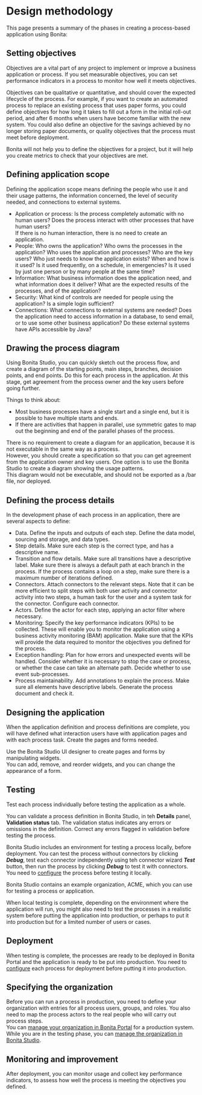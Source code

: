 # Design methodology

This page presents a summary of the phases in creating a process-based application using Bonita:

## Setting objectives

Objectives are a vital part of any project to implement or improve a business application or process. If you set measurable objectives, you can set performance indicators in a process to monitor how well it meets objectives.

Objectives can be qualitative or quantitative, and should cover the expected lifecycle of the process. For example, if you want to create an automated process to replace an existing process that uses paper forms, you could define objectives for how long it takes to fill out a form in the initial roll-out period, and after 6 months when users have become familiar with the new system. You could also define an objective for the savings achieved by no longer storing paper documents, or quality objectives that the process must
meet before deployment. 

Bonita will not help you to define the objectives for a project, but it will help you create metrics to check that your objectives are met.

## Defining application scope

Defining the application scope means defining the people who use it and their usage patterns, the information concerned, the level of security needed, and connections to external systems.

* Application or process: Is the process completely automatic with no human users? Does the process interact with other processes that have human users?   
If there is no human interaction, there is no need to create an application.
* People: Who owns the application? Who owns the processes in the application? Who uses the application and processes? Who are the key
users? Who just needs to know the application exists? When and how is it used? Is it used frequently, on a schedule, in emergencies? Is
it used by just one person or by many people at the same time?
* Information: What business information does the application need, and what information does it deliver? What are the expected results of the processes, and of the application?
* Security: What kind of controls are needed for people using the application? Is a simple login sufficient?
* Connections: What connections to external systems are needed? Does the application need to access information in a database, to send email, or to use some other business application? Do these external systems have APIs accessible by Java?

## Drawing the process diagram

Using Bonita Studio, you can quickly sketch out the process flow, and create a diagram of the starting points, main steps, branches, decision points, and end points. Do this for each process in the application. At this stage, get agreement from the process owner and the key users before going further. 

Things to think about:

* Most business processes have a single start and a single end, but it is possible to have multiple starts and ends.
* If there are activities that happen in parallel, use symmetric gates to map out the beginning and end of the parallel phases of the process.

There is no requirement to create a diagram for an application, because it is not executable in the same way as a process.  
However, you should create a specification so that you can get agreement from the application owner and key users. One option is to use the Bonita Studio to create a diagram showing the usage patterns.  
This diagram would not be executable, and should not be exported as a /bar file, nor deployed. 

## Defining the process details

In the development phase of each process in an application, there are several aspects to define:

* Data. Define the inputs and outputs of each step. Define the data model, sourcing and storage, and data types. 
* Step details. Make sure each step is the correct type, and has a descriptive name. 
* Transition and flow details. Make sure all transitions have a descriptive label. Make sure there is always a default path at each branch in the process. If the process contains a loop on a step, make sure there is a maximum number of iterations defined.
* Connectors. Attach connectors to the relevant steps. Note that it can be more efficient to split steps with both user activity and connector activity into two steps, a human task for the user and a system task for the connector. Configure each connector. 
* Actors. Define the actor for each step, applying an actor filter where necessary.
* Monitoring: Specify the key performance indicators (KPIs) to be collected. These will enable you to monitor the application using a business activity monitoring (BAM) application. Make sure that the KPIs will provide the data required to monitor the objectives you defined for the process.
* Exception handling: Plan for how errors and unexpected events will be handled. Consider whether it is necessary to stop the case or process, or whether the case can take an alternate path. Decide whether to use event sub-processes.
* Process maintainability. Add annotations to explain the process. Make sure all elements have descriptive labels. Generate the process document and check it.

## Designing the application

When the application definition and process definitions are complete, you will have defined what interaction users have with application pages and with each process task. Create the pages and forms needed. 

Use the Bonita Studio UI designer to create pages and forms by manipulating widgets.  
You can add, remove, and reorder widgets, and you can change the appearance of a form.

## Testing

Test each process individually before testing the application as a whole.

You can validate a process definition in Bonita Studio, in teh **Details** panel, **Validation status** tab. The validation status 
indicates any errors or omissions in the definition. Correct any errors flagged in validation before testing the process.

Bonita Studio includes an environment for testing a process locally, before deployment. You can test the process without connectors by clicking **_Debug_**, test each connector independently using teh connector wizard **_Test_** button, then run the process by clicking **_Debug_** to test it with connectors. You need to [configure](process-configuration-overview.md) the process before testing it locally.

Bonita Studio contains an example organization, ACME, which you can use for testing a process or application.

When local testing is complete, depending on the environment where the application will run, you might also need to test the processes in a realistic system before putting the application into production, or perhaps to put it into production but for a limited number of users or cases.

## Deployment

When testing is complete, the processes are ready to be deployed in Bonita Portal and the application is ready to be put into production. You need to [configure](process-configuration-overview.md) each process for deployment before putting it into production.

## Specifying the organization

Before you can run a process in production, you need to define your organization with entries for all process users, groups, and roles. You also need to map the process actors to the real people who will carry out process steps.   
You can [manage your organization in Bonita Portal](organization-in-bonita-portal-overview.md) for a production system.   
While you are in the testing phase, you can [manage the organization in Bonita Studio](organization-management-in-bonita-studio.md).

## Monitoring and improvement

After deployment, you can monitor usage and collect key performance indicators, to assess how well the process is meeting the objectives you defined.
